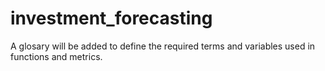 # investment_forecasting

A glosary will be added to define the required terms and variables used in functions and metrics. 
